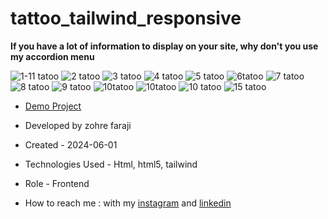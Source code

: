 # tattoo_tailwind_responsive
**If you have a lot of information to display on your site, why don't you use my accordion menu**

![1-11 tatoo](https://github.com/zohreFaraji/tattoo_tailwind_responsive/assets/165832749/9a3d0fbf-0b49-4473-9d22-f87d95733bd3)
![2 tatoo](https://github.com/zohreFaraji/tattoo_tailwind_responsive/assets/165832749/17b2f7da-88f9-4e23-8dc0-b22317468320)
![3 tatoo](https://github.com/zohreFaraji/tattoo_tailwind_responsive/assets/165832749/6b5c7ab1-a982-4fd0-86cd-a9c21415203e)
![4 tatoo](https://github.com/zohreFaraji/tattoo_tailwind_responsive/assets/165832749/25d7662a-5ad2-4861-ba44-5ae052b53e5b)
![5 tatoo](https://github.com/zohreFaraji/tattoo_tailwind_responsive/assets/165832749/a3294fbd-3c47-4e33-ac3d-776e3dbb8f79)
![6tatoo](https://github.com/zohreFaraji/tattoo_tailwind_responsive/assets/165832749/64b87f6f-badd-4e4c-b611-0ec77ed5205e)
![7 tatoo](https://github.com/zohreFaraji/tattoo_tailwind_responsive/assets/165832749/cc3ba0ac-7ae1-4cdc-b8d9-735007b7dad5)
![8 tatoo](https://github.com/zohreFaraji/tattoo_tailwind_responsive/assets/165832749/4d583800-5d64-43da-a5ad-2abb63a39612)
![9 tatoo](https://github.com/zohreFaraji/tattoo_tailwind_responsive/assets/165832749/dc346299-e247-491f-b470-dbd12ab03d33)
![10tatoo](https://github.com/zohreFaraji/tattoo_tailwind_responsive/assets/165832749/7d11b8c1-cda9-4e41-971a-bb81576ec540)
![10tatoo](https://github.com/zohreFaraji/tattoo_tailwind_responsive/assets/165832749/4bb6ea96-9cb4-4cc9-aec6-5145937d61f0)
![10 tatoo](https://github.com/zohreFaraji/tattoo_tailwind_responsive/assets/165832749/60c5c472-e7da-4abf-9cb1-d7820301e745)
![15 tatoo](https://github.com/zohreFaraji/tattoo_tailwind_responsive/assets/165832749/403c55ac-fafd-4691-b9c4-4aaa3a8549d4)

- [Demo Project](https://zohrefaraji.github.io/tattoo_tailwind_responsive/)

- Developed by zohre faraji

- Created - 2024-06-01

- Technologies Used - Html, html5,  tailwind

- Role - Frontend

- How to reach me : with my [instagram](https://www.instagram.com/zohrefaraji212/) and [linkedin](https://www.linkedin.com/in/zohre-faraji-41822315a/)
